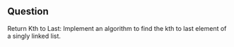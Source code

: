 ## Question
Return Kth to Last: Implement an algorithm to find the kth to last element of a singly linked list.

